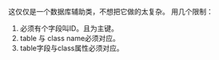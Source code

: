 这仅仅是一个数据库辅助类，不想把它做的太复杂。
用几个限制：
1. 必须有个字段叫ID。且为主键。
2. table 与 class name必须对应。
3. table字段与class属性必须对应。